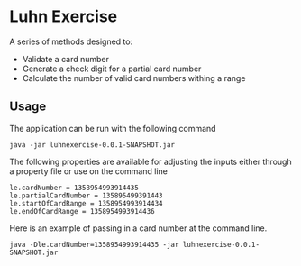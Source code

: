 # Luhn Exercise

A series of methods designed to:

* Validate a card number
* Generate a check digit for a partial card number
* Calculate the number of valid card numbers withing a range

## Usage

The application can be run with the following command

```
java -jar luhnexercise-0.0.1-SNAPSHOT.jar
```
The following properties are available for adjusting the inputs either through a property file or use on the command line

```
le.cardNumber = 1358954993914435
le.partialCardNumber = 135895499391443
le.startOfCardRange = 1358954993914434
le.endOfCardRange = 1358954993914436

```
Here is an example of passing in a card number at the command line.

```
java -Dle.cardNumber=1358954993914435 -jar luhnexercise-0.0.1-SNAPSHOT.jar
